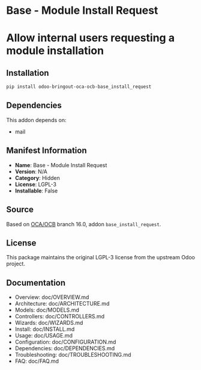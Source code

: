 # Base - Module Install Request


Allow internal users requesting a module installation
=====================================================
    

## Installation

```bash
pip install odoo-bringout-oca-ocb-base_install_request
```

## Dependencies

This addon depends on:
- mail

## Manifest Information

- **Name**: Base - Module Install Request
- **Version**: N/A
- **Category**: Hidden
- **License**: LGPL-3
- **Installable**: False

## Source

Based on [OCA/OCB](https://github.com/OCA/OCB) branch 16.0, addon `base_install_request`.

## License

This package maintains the original LGPL-3 license from the upstream Odoo project.

## Documentation

- Overview: doc/OVERVIEW.md
- Architecture: doc/ARCHITECTURE.md
- Models: doc/MODELS.md
- Controllers: doc/CONTROLLERS.md
- Wizards: doc/WIZARDS.md
- Install: doc/INSTALL.md
- Usage: doc/USAGE.md
- Configuration: doc/CONFIGURATION.md
- Dependencies: doc/DEPENDENCIES.md
- Troubleshooting: doc/TROUBLESHOOTING.md
- FAQ: doc/FAQ.md
